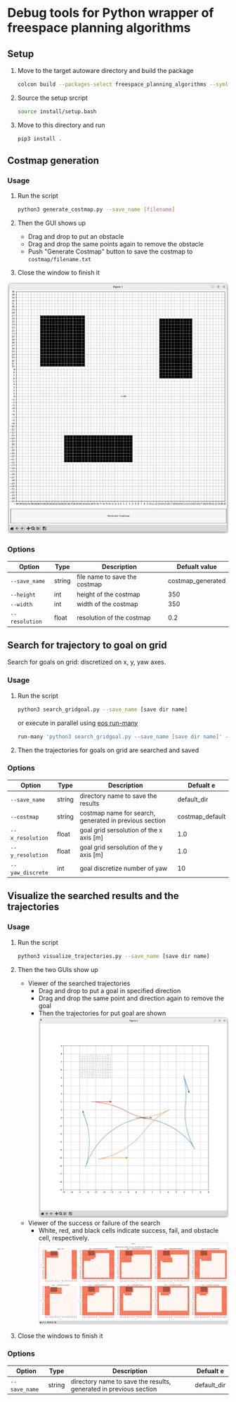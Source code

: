 # Debug tools for Python wrapper of freespace planning algorithms

## Setup

1. Move to the target autoware directory and build the package

   ```sh
   colcon build --packages-select freespace_planning_algorithms --symlink-install --cmake-args -DCMAKE_BUILD_TYPE=Release
   ```

2. Source the setup srcript

   ```sh
   source install/setup.bash
   ```

3. Move to this directory and run

   ```sh
   pip3 install .
   ```

## Costmap generation

### Usage

1. Run the script

   ```sh
   python3 generate_costmap.py --save_name [filename]
   ```

2. Then the GUI shows up
   - Drag and drop to put an obstacle
   - Drag and drop the same points again to remove the obstacle
   - Push "Generate Costmap" button to save the costmap to `costmap/filename.txt`
3. Close the window to finish it

![GUI of costmap generation function](figs/costmap.png)

### Options

| Option         | Type   | Description                   | Defualt value     |
| -------------- | ------ | ----------------------------- | ----------------- |
| `--save_name`  | string | file name to save the costmap | costmap_generated |
| `--height`     | int    | height of the costmap         | 350               |
| `--width`      | int    | width of the costmap          | 350               |
| `--resolution` | float  | resolution of the costmap     | 0.2               |

## Search for trajectory to goal on grid

Search for goals on grid: discretized on x, y, yaw axes.

### Usage

1. Run the script

   ```sh
   python3 search_gridgoal.py --save_name [save dir name]
   ```

   or execute in parallel using [eos run-many](https://github.com/iory/eos/blob/master/eos/run_many.py)

   ```sh
   run-many 'python3 search_gridgoal.py --save_name [save dir name]' -n 10 -j 10
   ```

2. Then the trajectories for goals on grid are searched and saved

### Options

| Option           | Type   | Description                                            | Defualt e       |
| ---------------- | ------ | ------------------------------------------------------ | --------------- |
| `--save_name`    | string | directory name to save the results                     | default_dir     |
| `--costmap`      | string | costmap name for search, generated in previous section | costmap_default |
| `--x_resolution` | float  | goal grid sersolution of the x axis [m]                | 1.0             |
| `--y_resolution` | float  | goal grid sersolution of the y axis [m]                | 1.0             |
| `--yaw_discrete` | int    | goal discretize number of yaw                          | 10              |

## Visualize the searched results and the trajectories

### Usage

1. Run the script

   ```sh
   python3 visualize_trajectories.py --save_name [save dir name]
   ```

2. Then the two GUIs show up
   - Viewer of the searched trajectories
     - Drag and drop to put a goal in specified direction
     - Drag and drop the same point and direction again to remove the goal
     - Then the trajectories for put goal are shown
       ![visualization of searched trajectories](figs/trajectories.png)
   - Viewer of the success or failure of the search
     - White, red, and black cells indicate success, fail, and obstacle cell, respectively.
       ![visualization of search results](figs/results.png)
3. Close the windows to finish it

### Options

| Option        | Type   | Description                                                       | Defualt e   |
| ------------- | ------ | ----------------------------------------------------------------- | ----------- |
| `--save_name` | string | directory name to save the results, generated in previous section | default_dir |
